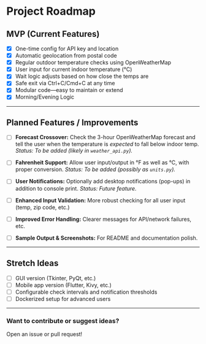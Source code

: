 # Project Roadmap

## MVP (Current Features)

* [x] One-time config for API key and location
* [x] Automatic geolocation from postal code
* [x] Regular outdoor temperature checks using OpenWeatherMap
* [x] User input for current indoor temperature (°C)
* [x] Wait logic adjusts based on how close the temps are
* [x] Safe exit via Ctrl+C/Cmd+C at any time
* [x] Modular code—easy to maintain or extend
* [x] Morning/Evening Logic

---

## Planned Features / Improvements

* [ ] **Forecast Crossover:**
  Check the 3-hour OpenWeatherMap forecast and tell the user when the temperature is *expected* to fall below indoor temp.
  *Status: To be added (likely in `weather_api.py`).*

* [ ] **Fahrenheit Support:**
  Allow user input/output in °F as well as °C, with proper conversion.
  *Status: To be added (possibly as `units.py`).*

* [ ] **User Notifications:**
  Optionally add desktop notifications (pop-ups) in addition to console print.
  *Status: Future feature.*

* [ ] **Enhanced Input Validation:**
  More robust checking for all user input (temp, zip code, etc.)

* [ ] **Improved Error Handling:**
  Clearer messages for API/network failures, etc.

* [ ] **Sample Output & Screenshots:**
  For README and documentation polish.

---

## Stretch Ideas

* [ ] GUI version (Tkinter, PyQt, etc.)
* [ ] Mobile app version (Flutter, Kivy, etc.)
* [ ] Configurable check intervals and notification thresholds
* [ ] Dockerized setup for advanced users

---

### **Want to contribute or suggest ideas?**

Open an issue or pull request!
